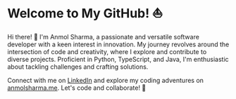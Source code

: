 # Welcome to My GitHub! ⛵

Hi there! 👋 I'm Anmol Sharma, a passionate and versatile software developer with a keen interest in innovation. My journey revolves around the intersection of code and creativity, where I explore and contribute to diverse projects. Proficient in Python, TypeScript, and Java, I'm enthusiastic about tackling challenges and crafting solutions.

Connect with me on [LinkedIn](https://www.linkedin.com/in/devanmolsharma) and explore my coding adventures on [anmolsharma.me](https://anmolsharma.me). Let's code and collaborate! 🌟
